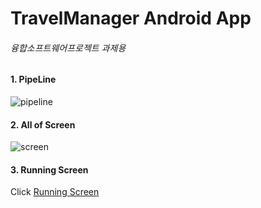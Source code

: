 # TravelManager Android App
###### 융합소프트웨어프로젝트 과제용

#### 1. PipeLine
![pipeline]()

#### 2. All of Screen
![screen]()

#### 3. Running Screen
Click [Running Screen](https://youtu.be/uIuZ7uPzGNg?si=xK0iCMqVWfYI1hQH)
